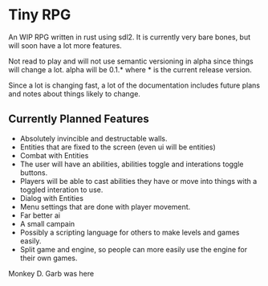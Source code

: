 # Tiny RPG
An WIP RPG written in rust using sdl2. It is currently very bare bones,
but will soon have a lot more features.

Not read to play and will not use semantic versioning in alpha since
things will change a lot. alpha will be 0.1.* where * is the current release
version.

Since a lot is changing fast, a lot of the documentation includes future plans and notes about things likely to change.

## Currently Planned Features
- Absolutely invincible and destructable walls.
- Entities that are fixed to the screen (even ui will be entities)
- Combat with Entities
- The user will have an abilities, abilities toggle and interations toggle buttons.
- Players will be able to cast abilities they have or move into things with a toggled interation to use.
- Dialog with Entities
- Menu settings that are done with player movement.
- Far better ai
- A small campain
- Possibly a scripting language for others to make levels and games easily.
- Split game and engine, so people can more easily use the engine for their own games.


Monkey D. Garb was here
